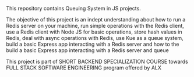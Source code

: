 This repository contains Queuing System in JS projects.

The objective of this project is an indept understanding about how to run a Redis server on your machine, run simple operations with the Redis client, use a Redis client with Node JS for basic operations, store hash values in Redis, deal with async operations with Redis, use Kue as a queue system, build a basic Express app interacting with a Redis server  and how to the build a basic Express app interacting with a Redis server and queue

This project is part of SHORT BACKEND SPECIALIZATION COURSE towards FULL STACK SOFTWARE ENGINEERING program offered by ALX
